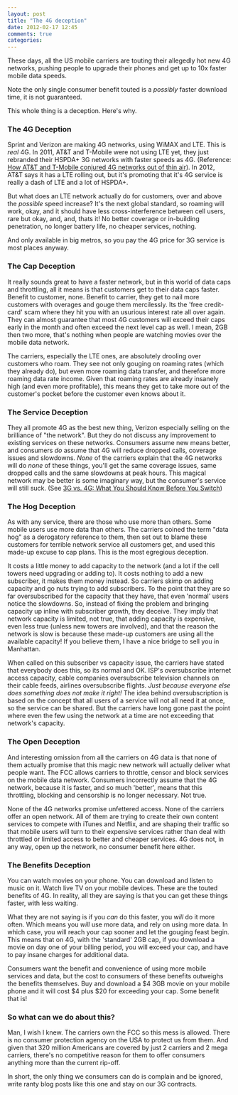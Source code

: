 ```yaml
---
layout: post
title: "The 4G deception"
date: 2012-02-17 12:45
comments: true
categories: 
---
```


These days, all the US mobile carriers are touting their allegedly hot new 4G networks, pushing people to upgrade their phones and get up to 10x faster mobile data speeds.

Note the only single consumer benefit touted is a *possibly* faster download time, it is not guaranteed.

This whole thing is a deception.  Here's why.

<!--more-->

### The 4G Deception

Sprint and Verizon are making 4G networks, using WiMAX and LTE. This is *real* 4G. In 2011, AT&T and T-Mobile were not using LTE yet, they just rebranded their HSPDA+ 3G networks with faster speeds as 4G.  (Reference: [How AT&T and T-Mobile conjured 4G networks out of thin air](http://www.techrepublic.com/blog/hiner/how-at-t-and-t-mobile-conjured-4g-networks-out-of-thin-air/7361)). In 2012, AT&T says it has a LTE rolling out, but it's promoting that it's 4G service is really a dash of LTE and a lot of HSPDA+.

But what does an LTE network actually do for customers, over and above the *possible* speed increase? It's the next global standard, so roaming will work, okay, and it should have less cross-interference between cell users, rare but okay, and, and, thats it! No better coverage or in-building penetration, no longer battery life, no cheaper services, nothing.

And only available in big metros, so you pay the 4G price for 3G service is most places anyway.

### The Cap Deception

It really sounds great to have a faster network, but in this world of data caps and throttling, all it means is that customers get to their data caps faster. Benefit to customer, none. Benefit to carrier, they get to nail more customers with overages and gouge them mercilessly. Its the 'free credit-card' scam where they hit you with an usurious interest rate all over again. They can almost guarantee that most 4G customers will exceed their caps early in the month and often exceed the next level cap as well. I mean, 2GB then two more, that's nothing when people are watching movies over the mobile data network.

The carriers, especially the LTE ones, are absolutely drooling over customers who roam. They see not only gouging on roaming rates (which they already do), but even more roaming data transfer, and therefore more roaming data rate income. Given that roaming rates are already insanely high (and even more profitable), this means they get to take more out of the customer's pocket before the customer even knows about it.

### The Service Deception

They all promote 4G as the best new thing, Verizon especially selling on the brilliance of "the network".  But they do not discuss any improvement to existing services on these networks. Consumers assume new means better, and consumers *do* assume that 4G will reduce dropped calls, coverage issues and slowdowns. *None* of the carriers explain that the 4G networks will do *none* of these things, you'll get the same coverage issues, same dropped calls and the same slowdowns at peak hours. This magical network may be better is some imaginary way, but the consumer's service will still suck. (See [3G vs. 4G: What You Should Know Before You Switch](http://www.huffingtonpost.com/2011/06/19/4g-network-what-you-should-know_n_879609.html))

### The Hog Deception

As with any service, there are those who use more than others. Some mobile users use more data than others. The carriers coined the term "data hog" as a derogatory reference to them, then set out to blame these customers for terrible network service all customers get, and used this made-up excuse to cap plans. This is the most egregious deception.

It costs a little money to add capacity to the network (and a lot if the cell towers need upgrading or adding to). It costs nothing to add a new subscriber, it makes them money instead. So carriers skimp on adding capacity and go nuts trying to add subscribers. To the point that they are so far oversubscribed for the capacity that they have, that even 'normal' users notice the slowdowns.  So, instead of fixing the problem and bringing capacity up inline with subscriber growth, they deceive. They imply that network capacity is limited, not true, that adding capacity is expensive, even less true (unless new towers are involved), and that the reason the network is slow is because these made-up customers are using all the available capacity! If you believe them, I have a nice bridge to sell you in Manhattan.

When called on this subscriber vs capacity issue, the carriers have stated that everybody does this, so its normal and OK. ISP's oversubscribe internet access capacity, cable companies oversubscribe television channels on their cable feeds, airlines oversubscribe flights. *Just because everyone else does something does not make it right!* The idea behind oversubscription is based on the concept that all users of a service will not all need it at once, so the service can be shared. But the carriers have long gone past the point where even the few using the network at a time are not exceeding that network's capacity.

### The Open Deception

And interesting omission from all the carriers on 4G data is that none of them actually promise that this magic new network will actually deliver what people want. The FCC allows carriers to throttle, censor and block services on the mobile data network.  Consumers incorrectly assume that the 4G network, because it is faster, and so much 'better', means that this throttling, blocking and censorship is no longer necessary. Not true.

None of the 4G networks promise unfettered access. None of the carriers offer an open network.  All of them are trying to create their own content services to compete with iTunes and Netflix, and are shaping their traffic so that mobile users will turn to their expensive services rather than deal with throttled or limited access to better and cheaper services. 4G does not, in any way, open up the network, no consumer benefit here either.

### The Benefits Deception

You can watch movies on your phone. You can download and listen to music on it. Watch live TV on your mobile devices. These are the touted benefits of 4G. In reality, all they are saying is that you can get these things faster, with less waiting.

What they are not saying is if you *can* do this faster, you *will* do it more often. Which means you *will* use more data, and rely on using more data. In which case, you will reach your cap sooner and let the gouging feast begin. This means that on 4G, with the 'standard' 2GB cap, if you download a movie on day one of your billing period, you will exceed your cap, and have to pay insane charges for additional data.

Consumers want the benefit and convenience of using more mobile services and data, but the cost to consumers of these benefits outweighs the benefits themselves. Buy and download a $4 3GB  movie on your mobile phone and it will cost $4 plus $20 for exceeding your cap. Some benefit that is!

### So what can we do about this?

Man, I wish I knew. The carriers own the FCC so this mess is allowed. There is no consumer protection agency on the USA to protect us from them. And given that 320 million Americans are covered by just 2 carriers and 2 mega carriers, there's no competitive reason for them to offer consumers anything more than the current rip-off.

In short, the only thing we consumers can do is complain and be ignored, write ranty blog posts like this one and stay on our 3G contracts.
